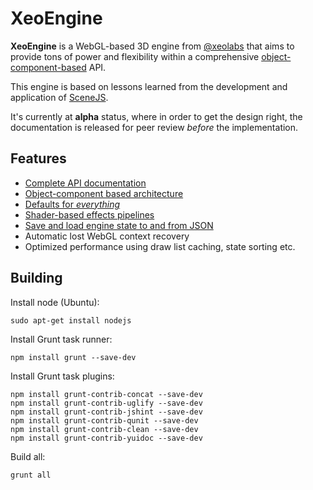 # XeoEngine

**XeoEngine** is a WebGL-based 3D engine from [@xeolabs](http://xeolabs.com) that aims to provide tons of power and flexibility within a 
comprehensive [object-component-based](http://gameprogrammingpatterns.com/component.html) API.

This engine is based on lessons learned from the development and application of [SceneJS](http://scenejs.org).

It's currently at **alpha** status, where in order to get the design right, the documentation is released for peer review *before* the implementation.

## Features 

 - [Complete API documentation](http://xeoengine.org/docs/index.html)
 - [Object-component based architecture](http://xeoengine.org/docs/classes/Scene.html)
 - [Defaults for *everything*](http://xeoengine.org/docs/classes/Scene.html)
 - [Shader-based effects pipelines](http://xeoengine.org/docs/classes/Shader.html)
 - [Save and load engine state to and from JSON](http://xeoengine.org/docs/classes/Scene.html#savingAndLoading)
 - Automatic lost WebGL context recovery
 - Optimized performance using draw list caching, state sorting etc. 
 
 ## Building
 
 Install node (Ubuntu):
 
 ````
 sudo apt-get install nodejs
 ````
 
 Install Grunt task runner:
 
 ````
 npm install grunt --save-dev
 ````
 
 Install Grunt task plugins:
 
 ````
 npm install grunt-contrib-concat --save-dev
 npm install grunt-contrib-uglify --save-dev
 npm install grunt-contrib-jshint --save-dev
 npm install grunt-contrib-qunit --save-dev
 npm install grunt-contrib-clean --save-dev
 npm install grunt-contrib-yuidoc --save-dev

 ````

Build all:

````
grunt all
````
